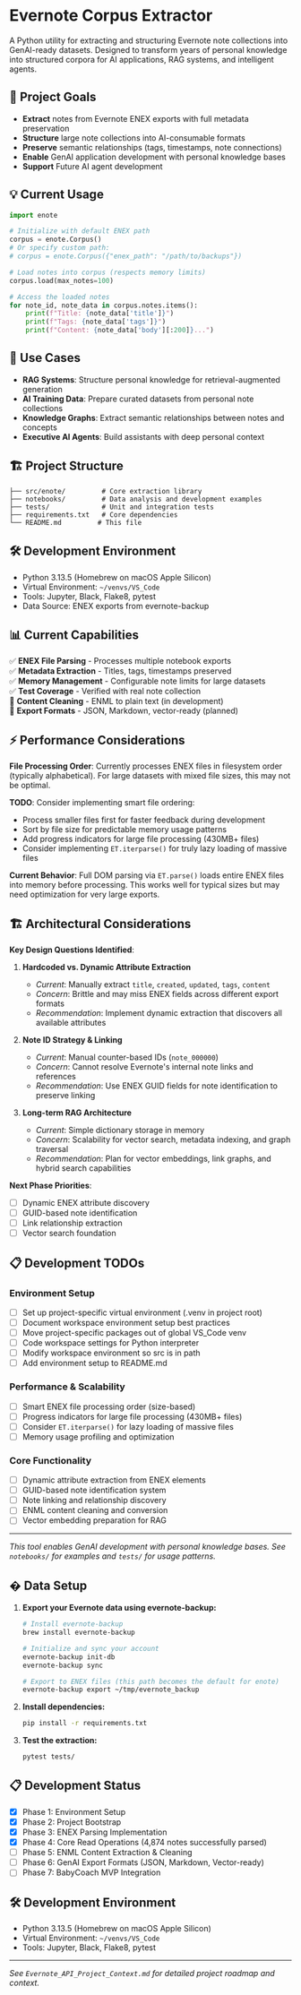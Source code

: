 # Evernote Corpus Extractor

A Python utility for extracting and structuring Evernote note collections into GenAI-ready datasets. Designed to transform years of personal knowledge into structured corpora for AI applications, RAG systems, and intelligent agents.

## 🎯 Project Goals

- **Extract** notes from Evernote ENEX exports with full metadata preservation
- **Structure** large note collections into AI-consumable formats
- **Preserve** semantic relationships (tags, timestamps, note connections)
- **Enable** GenAI application development with personal knowledge bases
- **Support** Future AI agent development

## 💡 **Current Usage**

```python
import enote

# Initialize with default ENEX path
corpus = enote.Corpus()
# Or specify custom path:
# corpus = enote.Corpus({"enex_path": "/path/to/backups"})

# Load notes into corpus (respects memory limits)
corpus.load(max_notes=100)

# Access the loaded notes
for note_id, note_data in corpus.notes.items():
    print(f"Title: {note_data['title']}")
    print(f"Tags: {note_data['tags']}")
    print(f"Content: {note_data['body'][:200]}...")
```

## 🎯 Use Cases

- **RAG Systems**: Structure personal knowledge for retrieval-augmented generation
- **AI Training Data**: Prepare curated datasets from personal note collections  
- **Knowledge Graphs**: Extract semantic relationships between notes and concepts
- **Executive AI Agents**: Build assistants with deep personal context

## 🏗️ Project Structure

```
├── src/enote/         # Core extraction library
├── notebooks/         # Data analysis and development examples
├── tests/             # Unit and integration tests  
├── requirements.txt   # Core dependencies
└── README.md         # This file
```

## 🛠️ Development Environment

- Python 3.13.5 (Homebrew on macOS Apple Silicon)
- Virtual Environment: `~/venvs/VS_Code`
- Tools: Jupyter, Black, Flake8, pytest
- Data Source: ENEX exports from evernote-backup

## 📊 Current Capabilities

✅ **ENEX File Parsing** - Processes multiple notebook exports  
✅ **Metadata Extraction** - Titles, tags, timestamps preserved  
✅ **Memory Management** - Configurable note limits for large datasets  
✅ **Test Coverage** - Verified with real note collection  
🔄 **Content Cleaning** - ENML to plain text (in development)  
🔄 **Export Formats** - JSON, Markdown, vector-ready (planned)

## ⚡ Performance Considerations

**File Processing Order**: Currently processes ENEX files in filesystem order (typically alphabetical). For large datasets with mixed file sizes, this may not be optimal.

**TODO**: Consider implementing smart file ordering:
- Process smaller files first for faster feedback during development
- Sort by file size for predictable memory usage patterns  
- Add progress indicators for large file processing (430MB+ files)
- Consider implementing `ET.iterparse()` for truly lazy loading of massive files

**Current Behavior**: Full DOM parsing via `ET.parse()` loads entire ENEX files into memory before processing. This works well for typical sizes but may need optimization for very large exports.

## 🏗️ Architectural Considerations

**Key Design Questions Identified**:

1. **Hardcoded vs. Dynamic Attribute Extraction**
   - *Current*: Manually extract `title`, `created`, `updated`, `tags`, `content`
   - *Concern*: Brittle and may miss ENEX fields across different export formats
   - *Recommendation*: Implement dynamic extraction that discovers all available attributes

2. **Note ID Strategy & Linking**
   - *Current*: Manual counter-based IDs (`note_000000`)
   - *Concern*: Cannot resolve Evernote's internal note links and references
   - *Recommendation*: Use ENEX GUID fields for note identification to preserve linking

3. **Long-term RAG Architecture**
   - *Current*: Simple dictionary storage in memory
   - *Concern*: Scalability for vector search, metadata indexing, and graph traversal
   - *Recommendation*: Plan for vector embeddings, link graphs, and hybrid search capabilities

**Next Phase Priorities**:
- [ ] Dynamic ENEX attribute discovery
- [ ] GUID-based note identification
- [ ] Link relationship extraction
- [ ] Vector search foundation

## 📋 Development TODOs

### Environment Setup
- [ ] Set up project-specific virtual environment (.venv in project root)
- [ ] Document workspace environment setup best practices  
- [ ] Move project-specific packages out of global VS_Code venv
- [ ] Code workspace settings for Python interpreter
- [ ] Modify workspace environment so src is in path
- [ ] Add environment setup to README.md

### Performance & Scalability
- [ ] Smart ENEX file processing order (size-based)
- [ ] Progress indicators for large file processing (430MB+ files)
- [ ] Consider `ET.iterparse()` for lazy loading of massive files
- [ ] Memory usage profiling and optimization

### Core Functionality
- [ ] Dynamic attribute extraction from ENEX elements
- [ ] GUID-based note identification system
- [ ] Note linking and relationship discovery
- [ ] ENML content cleaning and conversion
- [ ] Vector embedding preparation for RAG

---

*This tool enables GenAI development with personal knowledge bases. See `notebooks/` for examples and `tests/` for usage patterns.*

## � Data Setup

1. **Export your Evernote data using evernote-backup:**
   ```bash
   # Install evernote-backup
   brew install evernote-backup
   
   # Initialize and sync your account  
   evernote-backup init-db
   evernote-backup sync
   
   # Export to ENEX files (this path becomes the default for enote)
   evernote-backup export ~/tmp/evernote_backup
   ```

2. **Install dependencies:**
   ```bash
   pip install -r requirements.txt
   ```

3. **Test the extraction:**
   ```bash
   pytest tests/
   ```

## 📋 Development Status

- [x] Phase 1: Environment Setup
- [x] Phase 2: Project Bootstrap  
- [x] Phase 3: ENEX Parsing Implementation
- [x] Phase 4: Core Read Operations (4,874 notes successfully parsed)
- [ ] Phase 5: ENML Content Extraction & Cleaning
- [ ] Phase 6: GenAI Export Formats (JSON, Markdown, Vector-ready)
- [ ] Phase 7: BabyCoach MVP Integration

## 🛠️ Development Environment

- Python 3.13.5 (Homebrew on macOS Apple Silicon)
- Virtual Environment: `~/venvs/VS_Code`
- Tools: Jupyter, Black, Flake8, pytest

---

*See `Evernote_API_Project_Context.md` for detailed project roadmap and context.*
